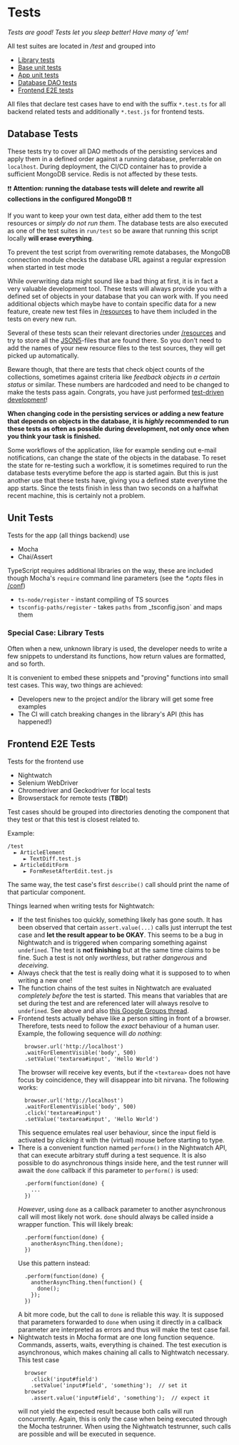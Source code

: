 # Tests

*Tests are good! Tests let you sleep better! Have many of 'em!*

All test suites are located in _/test_ and grouped into
* [Library tests](/src/test/libs)
* [Base unit tests](/src/test/base)
* [App unit tests](/src/test/app)
* [Database DAO tests](/src/test/database)
* [Frontend E2E tests](/src/test/frontend)

All files that declare test cases have to end with the suffix `*.test.ts` for
all backend related tests and additionally `*.test.js` for frontend tests.

## Database Tests

These tests try to cover all DAO methods of the persisting services and apply them in a defined order against a running database, preferrable on `localhost`. During deployment, the CI/CD container has to provide a sufficient MongoDB service. Redis is not affected by these tests.

:exclamation::exclamation: **Attention: running the database tests will delete and rewrite all collections in the configured MongoDB** :exclamation::exclamation:

If you want to keep your own test data, either add them to the test resources or _simply do not run them_. The database tests are also executed as one of the test suites in `run/test` so be aware that running this script locally **will erase everything**.

To prevent the test script from overwriting remote databases, the MongoDB connection module checks the database URL against a regular expression when started in test mode

While overwriting data might sound like a bad thing at first, it is in fact a very valuable development tool. These tests will always provide you with a defined set of objects in your database that you can work with. If you need additional objects which maybe have to contain specific data for a new feature, create new test files in [/resources](/resources) to have them included in the tests on every new run.

Several of these tests scan their relevant directories under [/resources](/resources) and try to store all the [JSON5](https://json5.org/)-files that are found there. So you don't need to add the names of your new resource files to the test sources, they will get picked up automatically.

Beware though, that there are tests that check object counts of the collections, sometimes against criteria like _feedback objects in a certain status_ or similar. These numbers are hardcoded and need to be changed to make the tests pass again. Congrats, you have just performed [test-driven development](https://en.wikipedia.org/wiki/Test-driven_development)!

**When changing code in the persisting services or adding a new feature that depends on objects in the database, it is _highly_ recommended to run these tests as often as possible during development, not only once when you think your task is finished.**

Some workflows of the application, like for example sending out e-mail notifications, can change the state of the objects in the database. To reset the state for re-testing such a workflow, it is sometimes required to run the database tests everytime before the app is started again. But this is just another use that these tests have, giving you a defined state everytime the app starts. Since the tests finish in less than two seconds on a halfwhat recent machine, this is certainly not a problem.

## Unit Tests

Tests for the app (all things backend) use
* Mocha
* Chai/Assert

TypeScript requires additional libraries on the way, these are included though Mocha's `require` command line parameters (see the _*.opts_ files in [/conf](/conf))
* `ts-node/register` - instant compiling of TS sources
* `tsconfig-paths/register` - takes `paths` from _tsconfig.json` and maps them

### Special Case: Library Tests

Often when a new, unknown library is used, the developer needs to write a few snippets to understand its functions, how return values are formatted, and so forth.

It is convenient to embed these snippets and "proving" functions into small test cases. This way, two things are achieved:
* Developers new to the project and/or the library will get some free examples
* The CI will catch breaking changes in the library's API (this has happened!)

## Frontend E2E Tests

Tests for the frontend use
* Nightwatch
* Selenium WebDriver
* Chromedriver and Geckodriver for local tests
* Browserstack for remote tests (**TBD!**)

Test cases should be grouped into directories denoting the component that they test or that this test is closest related to.

Example:
```
/test
  ► ArticleElement
     ► TextDiff.test.js
  ► ArticleEditForm
     ► FormResetAfterEdit.test.js
```
The same way, the test case's first `describe()` call should print the name of that particular component.

Things learned when writing tests for Nightwatch:
* If the test finishes too quickly, something likely has gone south. It has been observed that certain `assert.value(...)` calls just interrupt the test case and **let the result appear to be OKAY**. This seems to be a bug in Nightwatch and is triggered when comparing something against `undefined`. The test is **not finishing** but at the same time claims to be fine. Such a test is not only _worthless_, but rather _dangerous_ and _deceiving_.
* Always check that the test is really doing what it is supposed to to when writing a new one!
* The function chains of the test suites in Nightwatch are evaluated _completely before_ the test is started. This means that variables that are set during the test and are referenced later will always resolve to `undefined`. See above and also [this Google Groups thread](https://groups.google.com/forum/#!topic/nightwatchjs/NmRQtUz4bzk).
* Frontend tests actually behave like a person sitting in front of a browser. Therefore, tests need to follow the _exact_ behaviour of a human user. Example, the following sequence will _do nothing_:
  ```
    browser.url('http://localhost')
    .waitForElementVisible('body', 500)
    .setValue('textarea#input', 'Hello World')
  ```
  The browser will receive key events, but if the `<textarea>` does not have
  focus by coincidence, they will disappear into bit nirvana. The following works:
  ```
    browser.url('http://localhost')
    .waitForElementVisible('body', 500)
    .click('textarea#input')
    .setValue('textarea#input', 'Hello World')
  ```
  This sequence emulates real user behaviour, since the input field is
  activated by _clicking_ it with the (virtual) mouse before starting to type.
* There is a convenient function named `perform()` in the Nightwatch API, that can execute arbitrary stuff during a test sequence. It is also possible to do asynchronous things inside here, and the test runner will await the `done` callback if this parameter to `perform()` is used:
  ```
    .perform(function(done) {
      ...
    })
  ```
  *However*, using `done` as a callback parameter to another asynchronous call
  will most likely not work. `done` should always be called inside a wrapper
  function. This will likely break:
  ```
    .perform(function(done) {
      anotherAsyncThing.then(done);
    })
  ```
  Use this pattern instead:
  ```
    .perform(function(done) {
      anotherAsyncThing.then(function() {
        done();
      });
    })
  ```
  A bit more code, but the call to `done` is reliable this way. It is supposed that parameters forwarded to `done` when using it directly in a callback parameter are interpreted as errors and thus will make the test case fail.
* Nightwatch tests in Mocha format are one long function sequence. Commands, asserts, waits, everything is chained. The test execution is asynchronous, which makes chaining all calls to Nightwatch necessary.
  This test case
  ```
    browser
      .click('input#field')
      .setValue('input#field', 'something');  // set it
    browser
      .assert.value('input#field', 'something');  // expect it
  ```
  will not yield the expected result because both calls will run concurrently. Again, this is only the case when being executed through the Mocha testrunner. When using the Nightwatch testrunner, such calls are possible and will be executed in sequence.
